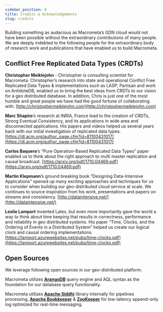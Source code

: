 ```yaml
---
sidebar_position: 8
title: Credits & Acknowledgements
slug: credits
---
```


Building something as audacious as Macrometa’s GDN cloud would not have been possible without the extraordinary contributions of many people. We are deeply indebted to the following people for the extraordinary body of research work and publications that have enabled us to build Macrometa.

## Conflict Free Replicated Data Types (CRDTs)

**Christopher Meiklejohn** - Christopher is consulting scientist for Macrometa. Christopher’s research into state and operational Conflict Free Replicated Data Types & implementations such as LASP, Partisan and work on AntidoteDB, enabled us to bring the best ideas from CRDTs to our vision for a geo distributed database. In addition, Chris is just one of the most humble and great people we have had the good fortune of collaborating with.
[http://christophermeiklejohn.com](http://christophermeiklejohn.com)

**Marc Shapiro**’s research at INRIA, France lead to the creation of CRDTs, Strong Eventual Consistency, and its applications in wide area and disconnected applications. His papers and videos helped us several years back with our initial investigation of replicated data types. [https://dl.acm.org/author_page.cfm?id=81100431017](https://dl.acm.org/author_page.cfm?id=81100431017)

**Carlos Baquero**’s “Pure Operation-Based Replicated Data Types” paper enabled us to think about the right approach to multi master replication and causal broadcast. 
[https://arxiv.org/pdf/1710.04469.pdf](https://arxiv.org/pdf/1710.04469.pdf)

**Martin Klepmann**’s ground breaking book “Designing Data-Intensive Applications” opened up many exciting approaches and techniques for us to consider when building our geo-distributed cloud service at scale. We continues to source inspiration from his work, presentations and papers on streams and consistency. 
[http://dataintensive.net/](http://dataintensive.net/)

**Leslie Lamport** invented Latex, but even more importantly gave the world a way to think about time keeping that results in correctness, performance and reliability in geo distributed systems. His paper “Time, Clocks, and the Ordering of Events in a Distributed System” helped us create our logical clock and causal ordering implementations.
[https://lamport.azurewebsites.net/pubs/time-clocks.pdf](https://lamport.azurewebsites.net/pubs/time-clocks.pdf)

## Open Sources

We leverage following open sources in our geo-distributed platform. 

Macrometa utilizes [**ArangoDB**](https://github.com/arangodb/arangodb) query engine and AQL syntax as the foundation for our database query functionality. 

Macrometa utilizes [**Apache Siddhi**](https://siddhi.io/) library internally for pipelines processing, [**Apache Bookkeeper**](http://bookkeeper.apache.org/) & [**ZooKeeper**](http://zookeeper.apache.org/) for low-latency append-only log optimized for real-time messaging.